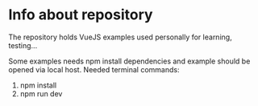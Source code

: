 <h1>Info about repository</h1>

The repository holds VueJS examples used personally for learning, testing...

<p>
  Some examples needs npm install dependencies and example should be opened via local host.
  Needed terminal commands:
  <ol>
    <li>npm install</li>
    <li>npm run dev</li>
  </ol>
</p>
